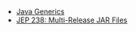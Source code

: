 - [Java Generics](http://www.angelikalanger.com/GenericsFAQ/JavaGenericsFAQ.html)
- [JEP 238: Multi-Release JAR Files](https://openjdk.org/jeps/238)
